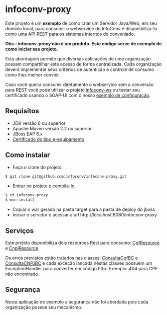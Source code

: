 # infoconv-proxy

Este projeto é um **exemplo** de como criar um Servidor Java/Web, em seu domínio local, para consumir o webservice do InfoConv e disponibiliza-lo como uma API REST para os sistemas internos do conveniado. 

**Obs.: infoconv-proxy não é um produto. Este código serve de exemplo de como iniciar seu projeto.**

Esta abordagem permite que diversas aplicações de uma organização possam compartilhar este acesso de forma centralizada.  Cada organização deverá implementar seus critérios de autentição e controle de consumo como lhes melhor convier.

Caso você queira consumir diretamente o webservice sem a conversão para REST você pode utilizar o projeto [infoconv-ws](https://github.com/infoconv/infoconv-ws) ou testar seu certificado usando o SOAP-UI com o nosso [exemplo de configuração](https://github.com/infoconv/soapui).

## Requisitos
- JDK versão 6 ou superior
- Apache Maven versão 2.2 ou superior
- JBoss EAP 6.x 
- [Certificado do tipo e-equipamento](https://github.com/infoconv/docs/wiki/Certificado-Digital)

## Como instalar
 - Faça o clone do projeto.
```sh
$ git clone git@github.com:infoconv/infoconv-proxy.git
``` 
- Entrar no projeto e compila-lo.
```sh
$ cd infoconv-proxy
$ mvn install
``` 
- Copiar o war gerado na pasta target para a pasta de deploy do jboss
- Iniciar o servidor e acessar a url http://localhost:8080/infoconv-proxy

## Serviços

Este projeto disponibiliza dois resources Rest para consumo: [CpfResource](https://github.com/infoconv/infoconv-proxy/blob/master/src/main/java/br/gov/serpro/infoconv/proxy/rest/CpfResource.java) e [CnpjResource](https://github.com/infoconv/infoconv-proxy/blob/master/src/main/java/br/gov/serpro/infoconv/proxy/rest/CnpjResource.java)

Os erros previstos estão tratados nas classes: [ConsultaCpfBC](https://github.com/infoconv/infoconv-proxy/blob/master/src/main/java/br/gov/serpro/infoconv/proxy/businesscontroller/ConsultaCpfBC.java) e [ConsultaCNPJBC](https://github.com/infoconv/infoconv-proxy/blob/master/src/main/java/br/gov/serpro/infoconv/proxy/businesscontroller/ConsultaCNPJBC.java) e cada exceção lançada nestas classes possuem um ExceptionHandler para converter em código http. Exemplo: 404 para CPF não encontrado.

## Segurança

Nesta aplicação de exemplo a segurança não foi abordada pois cada organização possue seu mecanismo.

